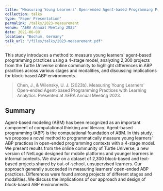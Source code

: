 ```yaml
---
title: "Measuring Young Learners’ Open-ended Agent-based Programming Practices with Learning Analytics"
collection: talks
type: "Paper Presentation"
permalink: /talks/2023-measurement
venue: "AERA Annual Meeting 2023"
date: 2021-06-08
location: "Bochum, Germany"
talk_url: "/files/talks/2023-measurement.pdf"
---
```


This study introduces a method to measure young learners' agent-based programming practices using a 4-stage model, analyzing 2,300 projects from the Turtle Universe online community to highlight differences in ABP practices across various stages and modalities, and discussing implications for block-based ABP environments.

> Chen, J., & Wilensky, U. J. (2023b). Measuring Young Learners’ Open-ended Agent-based Programming Practices with Learning Analytics. Presented at AERA Annual Meeting 2023.

## Summary
Agent-based modeling (ABM) has been recognized as an important component of computational thinking and literacy. Agent-based programming (ABP) is the computational foundation of ABM. In this study, we propose a novel method to programmatically measure young learners’ ABP practices in open-ended programming contexts with a 4-stage model. We present results from the online community of Turtle Universe, a new version of NetLogo designed for mobile platforms and younger learners in informal contexts. We draw on a dataset of 2,300 block-based and text-based projects shared by out-of-school, unsupervised learners. Our approach generally succeeded in measuring learners’ open-ended ABP practices. Differences were found among projects of different stages and modalities. We discuss the implications of our approach and design of block-based ABP environments.
